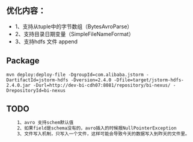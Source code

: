 ## 优化内容：
* 1、支持从tuple中的字节数组（BytesAvroParse）
* 2、支持目录日期变量（SimpleFileNameFormat）
* 3、支持hdfs 文件 append
## Package
```
mvn deploy:deploy-file -DgroupId=com.alibaba.jstorm -DartifactId=jstorm-hdfs -Dversion=2.4.0 -Dfile=target/jstorm-hdfs-2.4.0.jar -Durl=http://dev-bi-cdh07:8081/repository/bi-nexus/ -DrepositoryId=bi-nexus
```
## TODO
```dtd
    1、avro 支持schem默认值
    2、如果field是schema没有的，avro插入的时候报NullPointerException
    3、文件写入机制，只写入一个文件，这样可能会导致今天的数据写入到昨天的文件里。
```